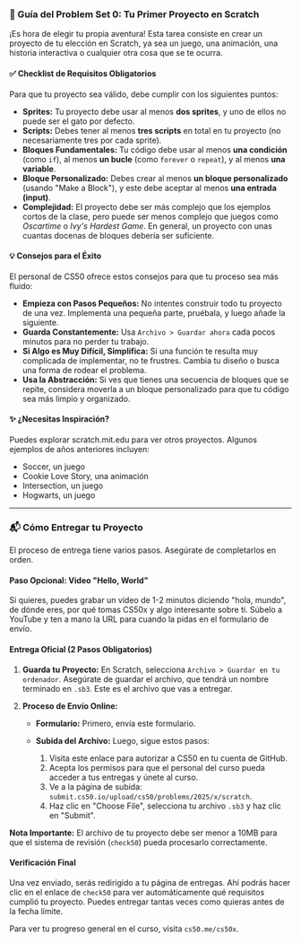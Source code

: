### **🚀 Guía del Problem Set 0: Tu Primer Proyecto en Scratch**

¡Es hora de elegir tu propia aventura! Esta tarea consiste en crear un proyecto de tu elección en Scratch, ya sea un juego, una animación, una historia interactiva o cualquier otra cosa que se te ocurra.

#### **✅ Checklist de Requisitos Obligatorios**

Para que tu proyecto sea válido, debe cumplir con los siguientes puntos:

- **Sprites:** Tu proyecto debe usar al menos **dos sprites**, y uno de ellos no puede ser el gato por defecto.    
- **Scripts:** Debes tener al menos **tres scripts** en total en tu proyecto (no necesariamente tres por cada sprite).    
- **Bloques Fundamentales:** Tu código debe usar al menos **una condición** (como `if`), al menos **un bucle** (como `forever` o `repeat`), y al menos **una variable**.    
- **Bloque Personalizado:** Debes crear al menos **un bloque personalizado** (usando "Make a Block"), y este debe aceptar al menos **una entrada (input)**.    
- **Complejidad:** El proyecto debe ser más complejo que los ejemplos cortos de la clase, pero puede ser menos complejo que juegos como _Oscartime_ o _Ivy's Hardest Game_. En general, un proyecto con unas cuantas docenas de bloques debería ser suficiente.
    

#### **💡 Consejos para el Éxito**

El personal de CS50 ofrece estos consejos para que tu proceso sea más fluido:

- **Empieza con Pasos Pequeños:** No intentes construir todo tu proyecto de una vez. Implementa una pequeña parte, pruébala, y luego añade la siguiente.    
- **Guarda Constantemente:** Usa `Archivo > Guardar ahora` cada pocos minutos para no perder tu trabajo.    
- **Si Algo es Muy Difícil, Simplifica:** Si una función te resulta muy complicada de implementar, no te frustres. Cambia tu diseño o busca una forma de rodear el problema.   
- **Usa la Abstracción:** Si ves que tienes una secuencia de bloques que se repite, considera moverla a un bloque personalizado para que tu código sea más limpio y organizado.

#### **✨ ¿Necesitas Inspiración?**

Puedes explorar scratch.mit.edu para ver otros proyectos. Algunos ejemplos de años anteriores incluyen:

- Soccer, un juego
- Cookie Love Story, una animación
- Intersection, un juego
- Hogwarts, un juego
---
### **📬 Cómo Entregar tu Proyecto**

El proceso de entrega tiene varios pasos. Asegúrate de completarlos en orden.

#### **Paso Opcional: Video "Hello, World"**

Si quieres, puedes grabar un video de 1-2 minutos diciendo "hola, mundo", de dónde eres, por qué tomas CS50x y algo interesante sobre ti. Súbelo a YouTube y ten a mano la URL para cuando la pidas en el formulario de envío.

#### **Entrega Oficial (2 Pasos Obligatorios)**

1. **Guarda tu Proyecto:** En Scratch, selecciona `Archivo > Guardar en tu ordenador`. Asegúrate de guardar el archivo, que tendrá un nombre terminado en `.sb3`. Este es el archivo que vas a entregar.
    
2. **Proceso de Envío Online:**    
    - **Formulario:** Primero, envía este formulario.        
    - **Subida del Archivo:** Luego, sigue estos pasos:
        
        1. Visita este enlace para autorizar a CS50 en tu cuenta de GitHub.            
        2. Acepta los permisos para que el personal del curso pueda acceder a tus entregas y únete al curso.            
        3. Ve a la página de subida: `submit.cs50.io/upload/cs50/problems/2025/x/scratch`.            
        4. Haz clic en "Choose File", selecciona tu archivo `.sb3` y haz clic en "Submit".  

**Nota Importante:** El archivo de tu proyecto debe ser menor a 10MB para que el sistema de revisión (`check50`) pueda procesarlo correctamente.

#### **Verificación Final**

Una vez enviado, serás redirigido a tu página de entregas. Ahí podrás hacer clic en el enlace de `check50` para ver automáticamente qué requisitos cumplió tu proyecto. Puedes entregar tantas veces como quieras antes de la fecha límite.

Para ver tu progreso general en el curso, visita `cs50.me/cs50x`.